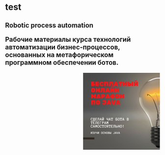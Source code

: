# test


<h2> 
  Robotic process automation

  Рабочие материалы курса технологий автоматизации бизнес-процессов, основанных на метафорическом программном обеспечении ботов.
  
  <img src="frpa_s2.jpeg" align="right" width="250" />
</h2>

